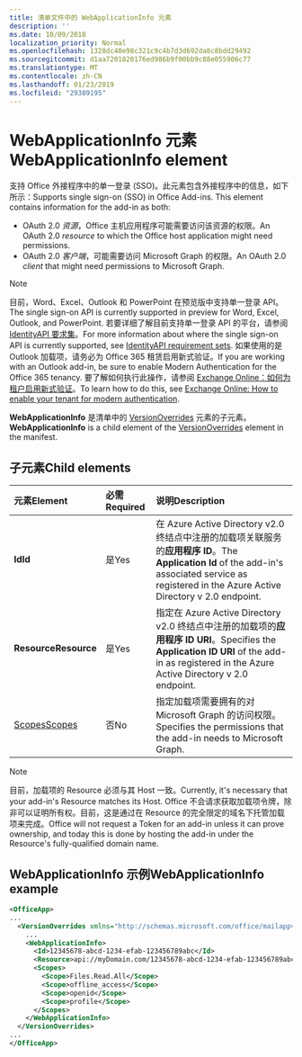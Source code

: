 ```yaml
---
title: 清单文件中的 WebApplicationInfo 元素
description: ''
ms.date: 10/09/2018
localization_priority: Normal
ms.openlocfilehash: 1328dc40e98c321c9c4b7d3d692da8c8bdd29492
ms.sourcegitcommit: d1aa7201820176ed986b9f00bb9c88e055906c77
ms.translationtype: MT
ms.contentlocale: zh-CN
ms.lasthandoff: 01/23/2019
ms.locfileid: "29389195"
---
```

# <a name="webapplicationinfo-element"></a><span data-ttu-id="135b0-102">WebApplicationInfo 元素</span><span class="sxs-lookup"><span data-stu-id="135b0-102">WebApplicationInfo element</span></span>

<span data-ttu-id="135b0-103">支持 Office 外接程序中的单一登录 (SSO)。此元素包含外接程序中的信息，如下所示：</span><span class="sxs-lookup"><span data-stu-id="135b0-103">Supports single sign-on (SSO) in Office Add-ins. This element contains information for the add-in as both:</span></span>

- <span data-ttu-id="135b0-104">OAuth 2.0 *资源*，Office 主机应用程序可能需要访问该资源的权限。</span><span class="sxs-lookup"><span data-stu-id="135b0-104">An OAuth 2.0 *resource* to which the Office host application might need permissions.</span></span>
- <span data-ttu-id="135b0-105">OAuth 2.0 *客户端*，可能需要访问 Microsoft Graph 的权限。</span><span class="sxs-lookup"><span data-stu-id="135b0-105">An OAuth 2.0 *client* that might need permissions to Microsoft Graph.</span></span>

> [!NOTE]
> <span data-ttu-id="135b0-106">目前，Word、Excel、Outlook 和 PowerPoint 在预览版中支持单一登录 API。</span><span class="sxs-lookup"><span data-stu-id="135b0-106">The single sign-on API is currently supported in preview for Word, Excel, Outlook, and PowerPoint.</span></span> <span data-ttu-id="135b0-107">若要详细了解目前支持单一登录 API 的平台，请参阅 [IdentityAPI 要求集](https://docs.microsoft.com/office/dev/add-ins/reference/requirement-sets/identity-api-requirement-sets)。</span><span class="sxs-lookup"><span data-stu-id="135b0-107">For more information about where the single sign-on API is currently supported, see [IdentityAPI requirement sets](https://docs.microsoft.com/office/dev/add-ins/reference/requirement-sets/identity-api-requirement-sets).</span></span> <span data-ttu-id="135b0-108">如果使用的是 Outlook 加载项，请务必为 Office 365 租赁启用新式验证。</span><span class="sxs-lookup"><span data-stu-id="135b0-108">If you are working with an Outlook add-in, be sure to enable Modern Authentication for the Office 365 tenancy.</span></span> <span data-ttu-id="135b0-109">要了解如何执行此操作，请参阅 [Exchange Online：如何为租户启用新式验证](https://social.technet.microsoft.com/wiki/contents/articles/32711.exchange-online-how-to-enable-your-tenant-for-modern-authentication.aspx)。</span><span class="sxs-lookup"><span data-stu-id="135b0-109">To learn how to do this, see [Exchange Online: How to enable your tenant for modern authentication](https://social.technet.microsoft.com/wiki/contents/articles/32711.exchange-online-how-to-enable-your-tenant-for-modern-authentication.aspx).</span></span>

<span data-ttu-id="135b0-110">**WebApplicationInfo** 是清单中的 [VersionOverrides](versionoverrides.md) 元素的子元素。</span><span class="sxs-lookup"><span data-stu-id="135b0-110">**WebApplicationInfo** is a child element of the [VersionOverrides](versionoverrides.md) element in the manifest.</span></span>  

## <a name="child-elements"></a><span data-ttu-id="135b0-111">子元素</span><span class="sxs-lookup"><span data-stu-id="135b0-111">Child elements</span></span>

|  <span data-ttu-id="135b0-112">元素</span><span class="sxs-lookup"><span data-stu-id="135b0-112">Element</span></span> |  <span data-ttu-id="135b0-113">必需</span><span class="sxs-lookup"><span data-stu-id="135b0-113">Required</span></span>  |  <span data-ttu-id="135b0-114">说明</span><span class="sxs-lookup"><span data-stu-id="135b0-114">Description</span></span>  |
|:-----|:-----|:-----|
|  <span data-ttu-id="135b0-115">**Id**</span><span class="sxs-lookup"><span data-stu-id="135b0-115">**Id**</span></span>    |  <span data-ttu-id="135b0-116">是</span><span class="sxs-lookup"><span data-stu-id="135b0-116">Yes</span></span>   |  <span data-ttu-id="135b0-117">在 Azure Active Directory v2.0 终结点中注册的加载项关联服务的**应用程序 ID**。</span><span class="sxs-lookup"><span data-stu-id="135b0-117">The **Application Id** of the add-in's associated service as registered in the Azure Active Directory v 2.0 endpoint.</span></span>|
|  <span data-ttu-id="135b0-118">**Resource**</span><span class="sxs-lookup"><span data-stu-id="135b0-118">**Resource**</span></span>  |  <span data-ttu-id="135b0-119">是</span><span class="sxs-lookup"><span data-stu-id="135b0-119">Yes</span></span>   |  <span data-ttu-id="135b0-120">指定在 Azure Active Directory v2.0 终结点中注册的加载项的**应用程序 ID URI**。</span><span class="sxs-lookup"><span data-stu-id="135b0-120">Specifies the **Application ID URI** of the add-in as registered in the Azure Active Directory v 2.0 endpoint.</span></span>|
|  [<span data-ttu-id="135b0-121">Scopes</span><span class="sxs-lookup"><span data-stu-id="135b0-121">Scopes</span></span>](scopes.md)                |  <span data-ttu-id="135b0-122">否</span><span class="sxs-lookup"><span data-stu-id="135b0-122">No</span></span>  |  <span data-ttu-id="135b0-123">指定加载项需要拥有的对 Microsoft Graph 的访问权限。</span><span class="sxs-lookup"><span data-stu-id="135b0-123">Specifies the permissions that the add-in needs to Microsoft Graph.</span></span>  |

> [!NOTE] 
> <span data-ttu-id="135b0-124">目前，加载项的 Resource 必须与其 Host 一致。</span><span class="sxs-lookup"><span data-stu-id="135b0-124">Currently, it's necessary that your add-in's Resource matches its Host.</span></span> <span data-ttu-id="135b0-125">Office 不会请求获取加载项令牌，除非可以证明所有权。目前，这是通过在 Resource 的完全限定的域名下托管加载项来完成。</span><span class="sxs-lookup"><span data-stu-id="135b0-125">Office will not request a Token for an add-in unless it can prove ownership, and today this is done by hosting the add-in under the Resource's fully-qualified domain name.</span></span>

## <a name="webapplicationinfo-example"></a><span data-ttu-id="135b0-126">WebApplicationInfo 示例</span><span class="sxs-lookup"><span data-stu-id="135b0-126">WebApplicationInfo example</span></span>

```xml
<OfficeApp>
...
  <VersionOverrides xmlns="http://schemas.microsoft.com/office/mailappversionoverrides" xsi:type="VersionOverridesV1_0">
    ...
    <WebApplicationInfo>
      <Id>12345678-abcd-1234-efab-123456789abc</Id>
      <Resource>api://myDomain.com/12345678-abcd-1234-efab-123456789abc<Resource>
      <Scopes>
        <Scope>Files.Read.All</Scope>
        <Scope>offline_access</Scope>
        <Scope>openid</Scope>
        <Scope>profile</Scope>        
      </Scopes>
    </WebApplicationInfo>
  </VersionOverrides>
...
</OfficeApp>
```
